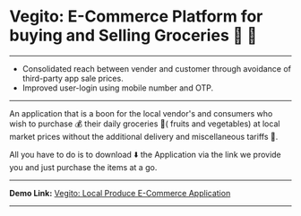 # Vegito: E-Commerce Platform for buying and Selling Groceries 🥗 📱
*** 
* Consolidated reach between vender and customer through avoidance of third-party app sale prices. 
*	Improved user-login using mobile number and OTP.

***
An application that is a boon for the local vendor's and consumers who wish to purchase 💰 their daily groceries 🥗( fruits and vegetables) at local market prices without the additional delivery and miscellaneous tariffs 💸. 

All you have to do is to download ⬇️ the Application via the link we provide you and just purchase the items at a go.

***

**Demo Link:** [Vegito: Local Produce E-Commerce Application](https://youtu.be/O_TR9LVoQco)

***
